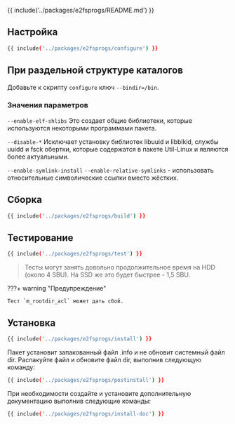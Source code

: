 {{ include('../packages/e2fsprogs/README.md') }}

## Настройка

```bash 
{{ include('../packages/e2fsprogs/configure') }}
```

## При раздельной структуре каталогов

Добавьте к скрипту `configure` ключ `--bindir=/bin`.

### Значения параметров

`--enable-elf-shlibs`
Это создает общие библиотеки, которые используются некоторыми программами пакета.

`--disable-*`
Исключает установку библиотек libuuid и libblkid, службы uuidd и fsck обертки, которые содержатся в пакете Util-Linux и являются более актуальными.

`--enable-symlink-install` `--enable-relative-symlinks` - использовать относительные символические ссылки вместо жёстких.

## Сборка

```bash 
{{ include('../packages/e2fsprogs/build') }}
```

## Тестирование

```bash 
{{ include('../packages/e2fsprogs/test') }}
```

> Тесты могут занять довольно продолжительное время на HDD (около 4 SBU). На SSD же это будет быстрее - 1,5 SBU.

???+ warning "Предупреждение"

    Тест `m_rootdir_acl` может дать сбой.

## Установка

```bash 
{{ include('../packages/e2fsprogs/install') }}
```

Пакет установит запакованный файл .info и не обновит системный файл dir. Распакуйте файл и обновите файл dir, выполнив следующую команду:

```bash 
{{ include('../packages/e2fsprogs/postinstall') }}
```

При необходимости создайте и установите дополнительную документацию выполнив следующие команды:

```bash 
{{ include('../packages/e2fsprogs/install-doc') }}
```


